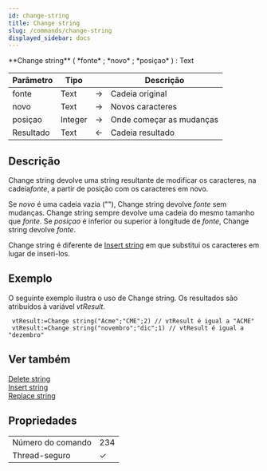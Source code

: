 ```yaml
---
id: change-string
title: Change string
slug: /commands/change-string
displayed_sidebar: docs
---
```


<!--REF #_command_.Change string.Syntax-->**Change string** ( *fonte* ; *novo* ; *posiçao* ) : Text<!-- END REF-->
<!--REF #_command_.Change string.Params-->
| Parâmetro | Tipo |  | Descrição |
| --- | --- | --- | --- |
| fonte | Text | &#8594;  | Cadeia original |
| novo | Text | &#8594;  | Novos caracteres |
| posiçao | Integer | &#8594;  | Onde começar as mudanças |
| Resultado | Text | &#8592; | Cadeia resultado |

<!-- END REF-->

## Descrição 

Change string devolve uma string resultante de modificar os caracteres, na cadeia*fonte*, a partir de posição com os caracteres em novo.  

Se *novo* é uma cadeia vazia (""), Change string devolve *fonte* sem mudanças. Change string sempre devolve uma cadeia do mesmo tamanho que *fonte*. Se *posiçao* é inferior ou superior à longitude de *fonte*, Change string devolve *fonte*.  
  
Change string é diferente de [Insert string](../commands/insert-string) em que substitui os caracteres em lugar de inseri-los.

## Exemplo 

O seguinte exemplo ilustra o uso de Change string. Os resultados são atribuídos à variável *vtResult*. 

```4d
 vtResult:=Change string("Acme";"CME";2) // vtResult é igual a "ACME"
 vtResult:=Change string("novembro";"dic";1) // vtResult é igual a "dezembro"
```

## Ver também 

[Delete string](../commands/delete-string)  
[Insert string](../commands/insert-string)  
[Replace string](../commands/replace-string)  

## Propriedades

|  |  |
| --- | --- |
| Número do comando | 234 |
| Thread-seguro | &check; |


